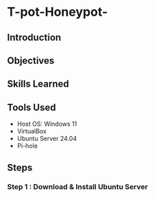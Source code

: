 # T-pot-Honeypot-

## Introduction

## Objectives

## Skills Learned

## Tools Used

- Host OS: Windows 11
- VirtualBox
- Ubuntu Server 24.04
- Pi-hole

## Steps

### Step 1 : Download & Install Ubuntu Server



